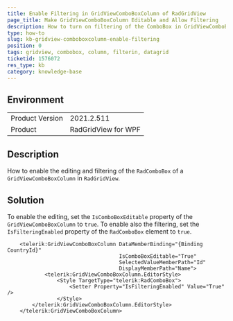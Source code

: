```yaml
---
title: Enable Filtering in GridViewComboBoxColumn of RadGridView
page_title: Make GridViewComboBoxColumn Editable and Allow Filtering
description: How to turn on filtering of the ComboBox in GridViewComboBoxColumn part of Telerik RadGridView.
type: how-to
slug: kb-gridview-comboboxcolumn-enable-filtering
position: 0
tags: gridview, combobox, column, filterin, datagrid
ticketid: 1576072
res_type: kb
category: knowledge-base
---
```


## Environment

<table>
	<tbody>
		<tr>
			<td>Product Version</td>
			<td>2021.2.511</td>
		</tr>
		<tr>
			<td>Product</td>
			<td>RadGridView for WPF</td>
		</tr>
	</tbody>
</table>

## Description

How to enable the editing and filtering of the `RadComboBox` of a `GridViewComboBoxColumn` in `RadGridView`.

## Solution

To enable the editing, set the `IsComboBoxEditable` property of the `GridViewComboBoxColumn` to `true`. To enable also the filtering, set the `IsFilteringEnabled` property of the `RadComboBox` element to `true`.

  
```XAML
	<telerik:GridViewComboBoxColumn DataMemberBinding="{Binding CountryId}"
									IsComboBoxEditable="True"
									SelectedValueMemberPath="Id"
									DisplayMemberPath="Name">
			<telerik:GridViewComboBoxColumn.EditorStyle>
				<Style TargetType="telerik:RadComboBox">
					<Setter Property="IsFilteringEnabled" Value="True" />			
				</Style>
		</telerik:GridViewComboBoxColumn.EditorStyle>
	</telerik:GridViewComboBoxColumn>
```
